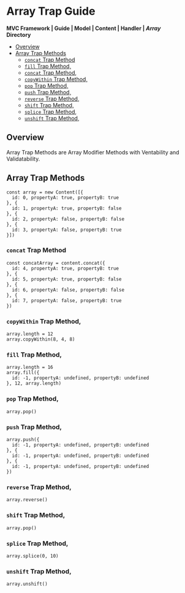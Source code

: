 # Array Trap Guide
**MVC Framework | Guide | Model \| Content \| Handler \| *Array***  
**Directory**  
 - [Overview]()
 -  [Array Trap Methods]()
    - [`concat` Trap Method]()
    - [`fill` Trap Method,]()
    - [`concat` Trap Method,]()
    - [`copyWithin` Trap Method,]()
    - [`pop` Trap Method,]()
    - [`push` Trap Method,]()
    - [`reverse` Trap Method,]()
    - [`shift` Trap Method,]()
    - [`splice` Trap Method,]()
    - [`unshift` Trap Method,]()

## Overview
Array Trap Methods are Array Modifier Methods with Ventability and Validatability.   
## Array Trap Methods
```
const array = new Content([{
  id: 0, propertyA: true, propertyB: true
}, {
  id: 1, propertyA: true, propertyB: false
}, {
  id: 2, propertyA: false, propertyB: false
}, {
  id: 3, propertyA: false, propertyB: true
}])
```
### `concat` Trap Method
```
const concatArray = content.concat({
  id: 4, propertyA: true, propertyB: true
}, {
  id: 5, propertyA: true, propertyB: false
}, {
  id: 6, propertyA: false, propertyB: false
}, {
  id: 7, propertyA: false, propertyB: true
})
```
### `copyWithin` Trap Method,
```
array.length = 12
array.copyWithin(8, 4, 8)
```
### `fill` Trap Method,
```
array.length = 16
array.fill({
  id: -1, propertyA: undefined, propertyB: undefined
}, 12, array.length)
```
### `pop` Trap Method,
```
array.pop()
```
### `push` Trap Method,
```
array.push({
  id: -1, propertyA: undefined, propertyB: undefined
}, {
  id: -1, propertyA: undefined, propertyB: undefined
}, {
  id: -1, propertyA: undefined, propertyB: undefined
})
```
### `reverse` Trap Method,
```
array.reverse()
```
### `shift` Trap Method,
```
array.pop()
```
### `splice` Trap Method,
```
array.splice(0, 10)
```
### `unshift` Trap Method,
```
array.unshift()
```